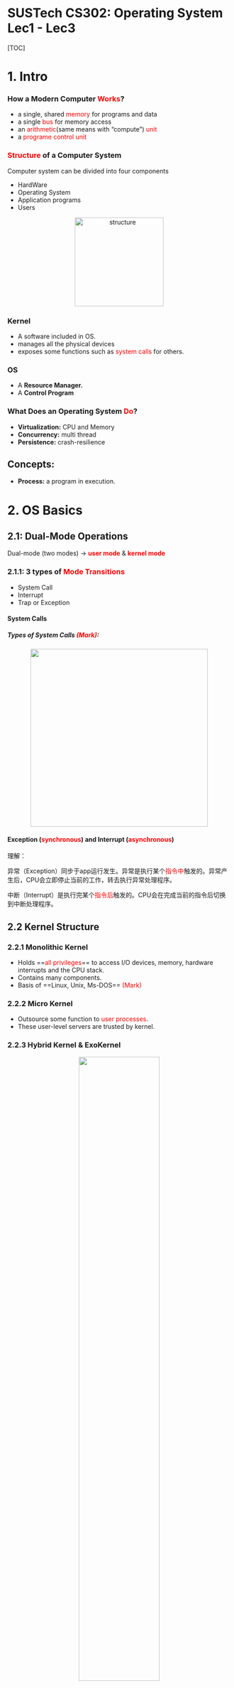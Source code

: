 # SUSTech CS302: Operating System Lec1 - Lec3

[TOC]

# 1. Intro

### How a Modern Computer <font color="red">Works</font>?

- a single, shared <font color="red">memory</font> for programs and data
- a single <font color="red">bus</font> for memory access
- an <font color="red">arithmetic</font>(same means with “compute”) <font color="red">unit</font>
- a <font color="red">programe control unit</font>

### <font color="red">**Structure**</font> of a Computer System

Computer system can be divided into four components

- HardWare
- Operating System
- Application programs
- Users

<p align="center">
  <img src="picture/1-1.png" alt="structure" width=200 height=auto>
</p>


### Kernel

- A software included in OS.
- manages all the physical devices
- exposes some functions such as <font color="red">system calls</font> for others.

### OS

- A **Resource Manager.**
- A **Control Program**

### **What Does an Operating System <font color="red">Do</font>?**

- **Virtualization:** CPU and Memory
- **Concurrency:** multi thread
- **Persistence:** crash-resilience

## Concepts:

- **Process:** a program in execution.

# 2.  OS Basics

## 2.1: Dual-Mode Operations

Dual-mode (two modes) →<font color="red"> **user mode**</font> & <font color="red">**kernel mode**</font>

### 2.1.1: 3 types of <font color="red">Mode Transitions</font>

- System Call
- Interrupt
- Trap or Exception



#### System Calls

##### Types of System Calls <font color="red">(Mark)</font>:

<p align="center">
  <img src="picture/2-1.png" width=400 height=auto>
</p>

#### Exception (<font color="red">synchronous</font>) and Interrupt (<font color='red'>asynchronous</font>)

理解：

异常（Exception）同步于app运行发生。异常是执行某个<font color='red'>指令中</font>触发的。异常产生后，CPU会立即停止当前的工作，转去执行异常处理程序。

中断（Interrupt）是执行完某个<font color='red'>指令后</font>触发的。CPU会在完成当前的指令后切换到中断处理程序。



## 2.2 Kernel Structure

### 2.2.1 Monolithic Kernel

- Holds ==<font color="red">all privileges</font>== to access I/O devices, memory, hardware interrupts and the CPU stack.
- Contains many components.
- Basis of ==Linux, Unix, Ms-DOS== <font color="red">(Mark)</font>

### 2.2.2 Micro Kernel

- Outsource some function to <font color="red">user processes</font>.
- These user-level servers are trusted by kernel.



### 2.2.3 Hybrid Kernel & ExoKernel

<p align='center'>
  <img src="picture/2-2.png"style="width:60%;"/>
  <img src='picture/2-3.png'style="width:60%;"/>
</p>

### 2.2.4 OS Design Principles <font color='red'>(Mark)</font>

- **User goals**: operating system should be convenient to use, easy to learn, reliable, safe, and fast

- **System goals**: operating system should be easy to design, implement, and maintain, as well as flexible, reliable, error-free, and efficient25

- **OS separates policies and mechanisms**

  - Policy: which software could access which resource at what time
    - E.g., if two processes access the same device at the same time, which one goes first
    - E.g., if a process hopes to read from keyboard

  - Mechanism: How is the policy enforced

    - E.g., request queues for devices, running queues for CPUs

    - E.g., access control list for files, devices, etc.

  - The separation of policy from mechanism is a very important principle, it allows maximum flexibility if policy decisions are to be changed later26

## Operating System Services

### Operating System Services

- User Interface (UI)
- Program execution
- I/O operations
- File-system manipulation
- Communications
- Error detection
- Resource allocation
- Accounting
- Protection and security

# 3. Processes

- PID: process's unique ID number



### Process Life Cycle

<p float="left">
  <img src="picture/3-1.png" style='width:50%;'/>
</p>

**Notice:** A process ==<font color='red'>can not</font>== change directly from <font color='red'>running</font> to <font color='red'>ready</font>.



### System Call: Parameter Passing <font color='red'>(Mark)</font>

- Registers

- Blocks: stores in a <font color='red'>block</font>, and ==<font color='red'>address</font>== is passed by <font color='red'>registers</font>.

- Stack: parameters <font color='red'>pushed to stack</font> by ==program==, and <font color='red'>poped out</font> by ==operating system==

  

### 3 ways of process switch <font color='red'>(Mark)</font>

- Syscall

- Exception

- Interrupt

  

### Syscalls about Processes

**Note: ** One Process can **<font color='red'>only be</font>** created by ==<font color='red'>another process</font>==

#### 1. fork()

- In ==parent process==, it returns subprocess's <font color='red'>**PID**</font>;

  While In ==subprocess== created by fork() , it returns <font color='red'>**0**</font>.

- copy on write: subprocess <font color='red'>**shares the same memory**</font> with its parent process **unless** ==subprocess's memory== is ==**modified**==.

#### 2. exec()

**Note: **Exec() will **clear** origin process.

For example, process A do exec() to execute process B, then the rest of process A won't execute continually.

#### 3. wait() & waitpid

- Codes after wait() will execute after subprocess **terminated**.
- waitpid() do same thing with wait(). It waiting for a <font color='red'>specific pid</font>.

#### 4. exit()

- <font color='red'>**Zombie Processes:**</font> after exit(), process will not been recycled immediately until its parent <font color='red'>**reap**</font> it.

- After a process exit, a signal(SIGCHILD) will be broadcast.

- if its parent receive the signal, it will "<font color='red'>**reap**</font>" signal sender(sub-process, the "zombie").

  

<font color='red'>**Mark:**</font> exit() system call turns a process into a zombie when...

- The process calls exit().
- The process returns from main().
- The process terminates abnormally.
  - The kernel knows that the process is terminated abnormally. Hence, the kernel invokes exit() for it.

### PCB(Process Control Block)

- **PCB**: Information associated with each process.

  

### **Threads** and **Process** :

Process can have multiple threads. Threads in a process shared **codes**, **heap** and **files**, but have their own **stacks** and **registers**.

#### Thread Implementation

- User-level thread
  - Thread management (e.g., creating, scheduling, termination) done by user-level threads library
  - OS does not know aboutuser-level thread

- Kernel-level thread
  - Threat management done by kernel.
  - OS is aware of each kernel-level thread.

#### Thread Models.

<p align='center'>
  <img src='picture/3-2.png' style='width:50%;'/>
</p>

<p align='center'>
  <img src='picture/3-3.png'style='width:50%;'/>
</p>
















